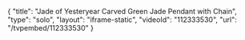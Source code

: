 {
    "title": "Jade of Yesteryear Carved Green Jade Pendant with Chain",
    "type": "solo",
    "layout": "iframe-static",
    "videoId": "112333530",
    "url": "\/tvpembed\/112333530"
}